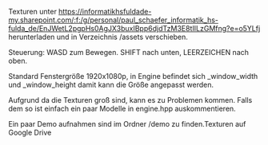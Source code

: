 Texturen unter https://informatikhsfuldade-my.sharepoint.com/:f:/g/personal/paul_schaefer_informatik_hs-fulda_de/EnJWetL2pgpHs0AgJX3buxIBpp6djdTzM3E8tIILzGMfng?e=o5YLfj herunterladen und in Verzeichnis /assets verschieben.

Steuerung: WASD zum Bewegen. SHIFT nach unten, LEERZEICHEN nach oben.

Standard Fenstergröße 1920x1080p, in Engine befindet sich _window_width und _window_height damit kann die Größe angepasst werden.

Aufgrund da die Texturen groß sind, kann es zu Problemen kommen. Falls dem so ist einfach ein paar Modelle in engine.hpp auskommentieren.

Ein paar Demo aufnahmen sind im Ordner /demo zu finden.Texturen auf Google Drive
